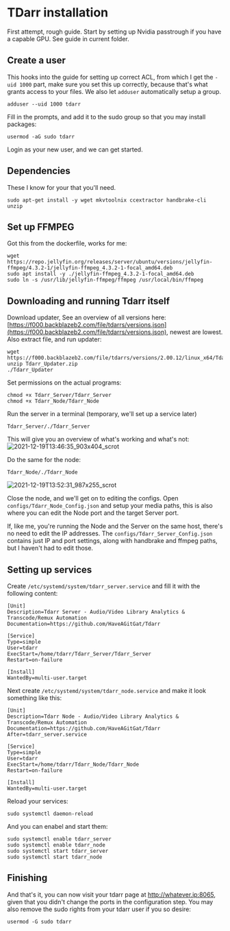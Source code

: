 # TDarr installation
First attempt, rough guide.
Start by setting up Nvidia passtrough if you have a capable GPU. See guide in current folder.

## Create a user
This hooks into the guide for setting up correct ACL, from which I get the `-uid 1000` part, make sure you set this up correctly, because that's what grants access to your files. We also let `adduser` automatically setup a group.
```
adduser --uid 1000 tdarr
```
Fill in the prompts, and add it to the sudo group so that you may install packages:
```
usermod -aG sudo tdarr
```
Login as your new user, and we can get started.

## Dependencies
These I know for your that you'll need.
``` 
sudo apt-get install -y wget mkvtoolnix ccextractor handbrake-cli unzip 
```

## Set up FFMPEG
Got this from the dockerfile, works for me:
```
wget https://repo.jellyfin.org/releases/server/ubuntu/versions/jellyfin-ffmpeg/4.3.2-1/jellyfin-ffmpeg_4.3.2-1-focal_amd64.deb
sudo apt install -y ./jellyfin-ffmpeg_4.3.2-1-focal_amd64.deb
sudo ln -s /usr/lib/jellyfin-ffmpeg/ffmpeg /usr/local/bin/ffmpeg
```

## Downloading and running Tdarr itself
Download updater, See an overview of all versions here: [https://f000.backblazeb2.com/file/tdarrs/versions.json](https://f000.backblazeb2.com/file/tdarrs/versions.json), newest are lowest.
Also extract file, and run updater:
```
wget https://f000.backblazeb2.com/file/tdarrs/versions/2.00.12/linux_x64/Tdarr_Updater.zip
unzip Tdarr_Updater.zip
./Tdarr_Updater
```
Set permissions on the actual programs:
```
chmod +x Tdarr_Server/Tdarr_Server
chmod +x Tdarr_Node/Tdarr_Node
```

Run the server in a terminal (temporary, we'll set up a service later)
```
Tdarr_Server/./Tdarr_Server
```
This will give you an overview of what's working and what's not:
![2021-12-19T13:46:35_903x404_scrot](https://user-images.githubusercontent.com/20231417/146675341-5ada4f85-70f8-43f5-b2f7-26d8ee20dd78.png)

Do the same for the node:
```
Tdarr_Node/./Tdarr_Node
```
![2021-12-19T13:52:31_987x255_scrot](https://user-images.githubusercontent.com/20231417/146675533-603295dc-b234-4bbb-99b7-26f4cd28540a.png)

Close the node, and we'll get on to editing the configs.
Open `configs/Tdarr_Node_Config.json` and setup your media paths, this is also where you can edit the Node port and the target Server port.

If, like me, you're running the Node and the Server on the same host, there's no need to edit the IP addresses.
The `configs/Tdarr_Server_Config.json` contains just IP and port settings, along with handbrake and ffmpeg paths, but I haven't had to edit those.

## Setting up services
Create `/etc/systemd/system/tdarr_server.service` and fill it with the following content:
```
[Unit]
Description=Tdarr Server - Audio/Video Library Analytics & Transcode/Remux Automation
Documentation=https://github.com/HaveAGitGat/Tdarr

[Service]
Type=simple
User=tdarr
ExecStart=/home/tdarr/Tdarr_Server/Tdarr_Server
Restart=on-failure

[Install]
WantedBy=multi-user.target
```
Next create `/etc/systemd/system/tdarr_node.service` and make it look something like this:
```
[Unit]
Description=Tdarr Node - Audio/Video Library Analytics & Transcode/Remux Automation
Documentation=https://github.com/HaveAGitGat/Tdarr
After=tdarr_server.service

[Service]
Type=simple
User=tdarr
ExecStart=/home/tdarr/Tdarr_Node/Tdarr_Node
Restart=on-failure

[Install]
WantedBy=multi-user.target
```
Reload your services:
```
sudo systemctl daemon-reload
```
And you can enabel and start them:
```
sudo systemctl enable tdarr_server
sudo systemctl enable tdarr_node
sudo systemctl start tdarr_server
sudo systemctl start tdarr_node
```

## Finishing
And that's it, you can now visit your tdarr page at http://whatever.ip:8065, given that you didn't change the ports in the configuration step.
You may also remove the sudo rights from your tdarr user if you so desire:

```
usermod -G sudo tdarr
```
